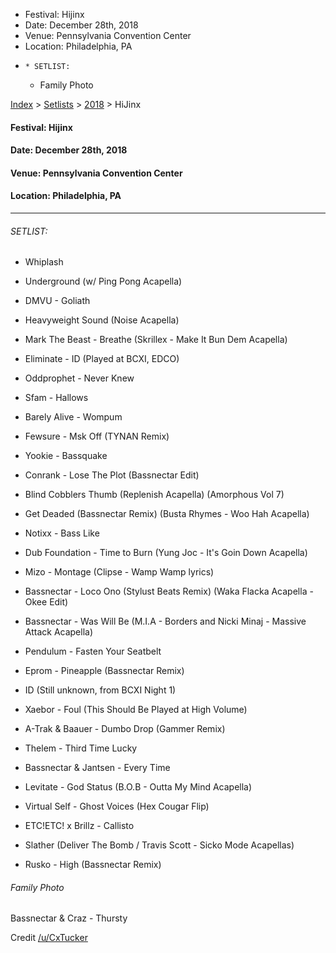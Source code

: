  * Festival: Hijinx
  * Date: December 28th, 2018
  * Venue: Pennsylvania Convention Center
  * Location: Philadelphia, PA
  *     * SETLIST:
    * Family Photo

[Index](https://www.reddit.com/r/bassnectar/wiki/index) >
[Setlists](https://www.reddit.com/r/bassnectar/wiki/interactive/setlists) >
[2018](https://www.reddit.com/r/bassnectar/wiki/interactive/setlists/2018) >
HiJinx

#### **Festival:** Hijinx

#### **Date:** December 28th, 2018

#### **Venue:** Pennsylvania Convention Center

#### **Location:** Philadelphia, PA



* * *

###### SETLIST:

  * Whiplash

  * Underground (w/ Ping Pong Acapella)

  * DMVU - Goliath

  * Heavyweight Sound (Noise Acapella)

  * Mark The Beast - Breathe (Skrillex - Make It Bun Dem Acapella)

  * Eliminate - ID (Played at BCXI, EDCO)

  * Oddprophet - Never Knew

  * Sfam - Hallows

  * Barely Alive - Wompum

  * Fewsure - Msk Off (TYNAN Remix)

  * Yookie - Bassquake

  * Conrank - Lose The Plot (Bassnectar Edit)

  * Blind Cobblers Thumb (Replenish Acapella) (Amorphous Vol 7)

  * Get Deaded (Bassnectar Remix) (Busta Rhymes - Woo Hah Acapella)

  * Notixx - Bass Like

  * Dub Foundation - Time to Burn (Yung Joc - It's Goin Down Acapella)

  * Mizo - Montage (Clipse - Wamp Wamp lyrics)

  * Bassnectar - Loco Ono (Stylust Beats Remix) (Waka Flacka Acapella - Okee Edit)

  * Bassnectar - Was Will Be (M.I.A - Borders and Nicki Minaj - Massive Attack Acapella)

  * Pendulum - Fasten Your Seatbelt

  * Eprom - Pineapple (Bassnectar Remix)

  * ID (Still unknown, from BCXI Night 1)

  * Xaebor - Foul (This Should Be Played at High Volume)

  * A-Trak & Baauer - Dumbo Drop (Gammer Remix)

  * Thelem - Third Time Lucky

  * Bassnectar & Jantsen - Every Time

  * Levitate - God Status (B.O.B - Outta My Mind Acapella)

  * Virtual Self - Ghost Voices (Hex Cougar Flip)

  * ETC!ETC! x Brillz - Callisto

  * Slather (Deliver The Bomb / Travis Scott - Sicko Mode Acapellas)

  * Rusko - High (Bassnectar Remix)

###### Family Photo

Bassnectar & Craz - Thursty

Credit [/u/CxTucker](/u/CxTucker)

